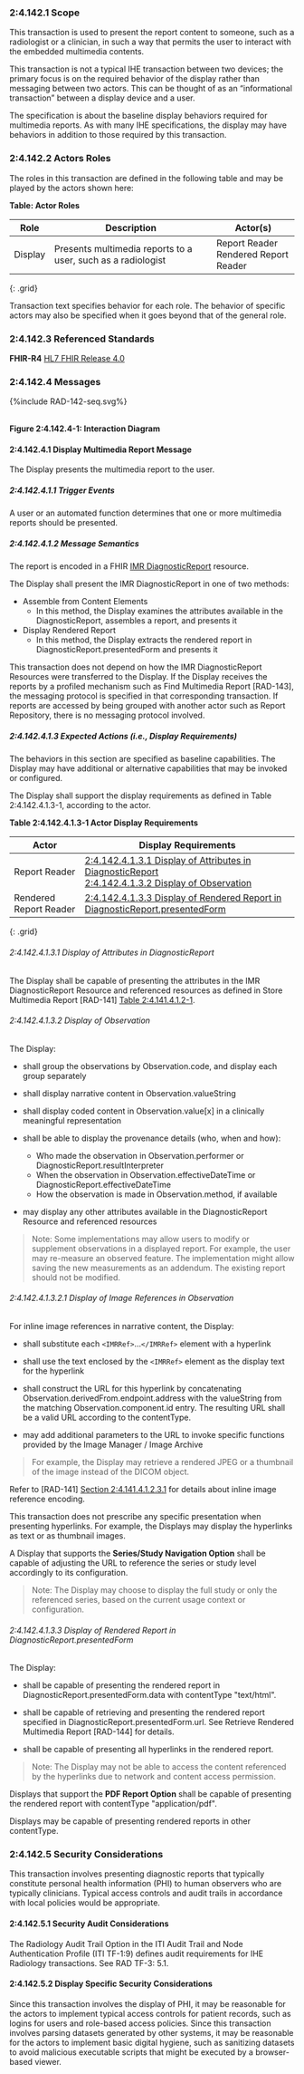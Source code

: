 ### 2:4.142.1 Scope

This transaction is used to present the report content to someone, such as a radiologist or a clinician, in such a way that permits the user to interact with the embedded multimedia contents.

This transaction is not a typical IHE transaction between two devices; the primary focus is on the required behavior of the display rather than messaging between two actors. This can be thought of as an “informational transaction” between a display device and a user.

The specification is about the baseline display behaviors required for multimedia reports. As with many IHE specifications, the display may have behaviors in addition to those required by this transaction.

### 2:4.142.2 Actors Roles

The roles in this transaction are defined in the following table and may be played by the actors shown here:

**Table: Actor Roles**

| Role      | Description                                   | Actor(s)          |
|-----------|-----------------------------------------------|-------------------|
| Display | Presents multimedia reports to a user, such as a radiologist    | Report Reader <br> Rendered Report Reader|
{: .grid}

Transaction text specifies behavior for each role. The behavior of specific actors may also be specified when it goes beyond that of the general role.

### 2:4.142.3 Referenced Standards

**FHIR-R4** [HL7 FHIR Release 4.0](http://www.hl7.org/FHIR/R4)

### 2:4.142.4 Messages

<div>
{%include RAD-142-seq.svg%}
</div>
<br clear="all">

**Figure 2:4.142.4-1: Interaction Diagram**

#### 2:4.142.4.1 Display Multimedia Report Message
The Display presents the multimedia report to the user.

##### 2:4.142.4.1.1 Trigger Events

A user or an automated function determines that one or more multimedia reports should be presented.

##### 2:4.142.4.1.2 Message Semantics

The report is encoded in a FHIR [IMR DiagnosticReport](StructureDefinition-imr-diagnosticreport.html) resource.

The Display shall present the IMR DiagnosticReport in one of two methods:

- Assemble from Content Elements
    - In this method, the Display examines the attributes available in the DiagnosticReport, assembles a report, and presents it
- Display Rendered Report
    - In this method, the Display extracts the rendered report in DiagnosticReport.presentedForm and presents it

This transaction does not depend on how the IMR DiagnosticReport Resources were transferred to the Display. If the Display receives the reports by a profiled mechanism such as Find Multimedia Report [RAD-143], the messaging protocol is specified in that corresponding transaction. If reports are accessed by being grouped with another actor such as Report Repository, there is no messaging protocol involved.

##### 2:4.142.4.1.3 Expected Actions (i.e., Display Requirements)

The behaviors in this section are specified as baseline capabilities. The Display may have additional or alternative capabilities that may be invoked or configured.

The Display shall support the display requirements as defined in Table 2:4.142.4.1.3-1, according to the actor.

**Table 2:4.142.4.1.3-1 Actor Display Requirements**

| Actor | Display Requirements |
|-------|----------------------|
| Report Reader | [2:4.142.4.1.3.1 Display of Attributes in DiagnosticReport](#241424131-display-of-attributes-in-diagnosticreport) <br> [2:4.142.4.1.3.2 Display of Observation](#241424132-display-of-observation) |
| Rendered Report Reader | [2:4.142.4.1.3.3 Display of Rendered Report in DiagnosticReport.presentedForm](#241424133-display-of-rendered-report-in-diagnosticreportpresentedform) |
{: .grid}

###### 2:4.142.4.1.3.1 Display of Attributes in DiagnosticReport

The Display shall be capable of presenting the attributes in the IMR DiagnosticReport Resource and referenced resources as defined in Store Multimedia Report [RAD-141] [Table 2:4.141.4.1.2-1](RAD-141.html#2414141221-mapping-of-attributes-in-a-diagnostic-report).

###### 2:4.142.4.1.3.2 Display of Observation

The Display:

- shall group the observations by Observation.code, and display each group separately

- shall display narrative content in Observation.valueString

- shall display coded content in Observation.value[x] in a clinically meaningful representation

- shall be able to display the provenance details (who, when and how):
    - Who made the observation in Observation.performer or DiagnosticReport.resultInterpreter
    - When the observation in Observation.effectiveDateTime or DiagnosticReport.effectiveDateTime
    - How the observation is made in Observation.method, if available

- may display any other attributes available in the DiagnosticReport Resource and referenced resources

> Note: Some implementations may allow users to modify or supplement observations in a displayed report. For example, the user may re-measure an observed feature. The implementation might allow saving the new measurements as an addendum. The existing report should not be modified.

###### 2:4.142.4.1.3.2.1 Display of Image References in Observation

For inline image references in narrative content, the Display:

- shall substitute each `<IMRRef>`...`</IMRRef>` element with a hyperlink

- shall use the text enclosed by the `<IMRRef>` element as the display text for the hyperlink

- shall construct the URL for this hyperlink by concatenating Observation.derivedFrom.endpoint.address with the valueString from the matching Observation.component.id entry. The resulting URL shall be a valid URL according to the contentType.

- may add additional parameters to the URL to invoke specific functions provided by the Image Manager / Image Archive

> For example, the Display may retrieve a rendered JPEG or a thumbnail of the image instead of the DICOM object.

Refer to [RAD-141] [Section 2:4.141.4.1.2.3.1](RAD-141.html#2414141231-image-references-in-an-imr-observation-resource) for details about inline image reference encoding.

This transaction does not prescribe any specific presentation when presenting hyperlinks. For example, the Displays may display the hyperlinks as text or as thumbnail images.

A Display that supports the **Series/Study Navigation Option** shall be capable of adjusting the URL to reference the series or study level accordingly to its configuration.

> Note: The Display may choose to display the full study or only the referenced series, based on the current usage context or configuration.

###### 2:4.142.4.1.3.3 Display of Rendered Report in DiagnosticReport.presentedForm

The Display:

- shall be capable of presenting the rendered report in DiagnosticReport.presentedForm.data with contentType "text/html".

- shall be capable of retrieving and presenting the rendered report specified in DiagnosticReport.presentedForm.url. See Retrieve Rendered Multimedia Report [RAD-144] for details.

- shall be capable of presenting all hyperlinks in the rendered report.

> Note: The Display may not be able to access the content referenced by the hyperlinks due to network and content access permission.

Displays that support the **PDF Report Option** shall be capable of presenting the rendered report with contentType "application/pdf".

Displays may be capable of presenting rendered reports in other contentType.

### 2:4.142.5 Security Considerations

This transaction involves presenting diagnostic reports that typically constitute personal health
information (PHI) to human observers who are typically clinicians. Typical access controls and
audit trails in accordance with local policies would be appropriate.

#### 2:4.142.5.1 Security Audit Considerations

The Radiology Audit Trail Option in the ITI Audit Trail and Node Authentication Profile (ITI TF-1:9) defines audit requirements for IHE Radiology transactions. See RAD TF-3: 5.1.

#### 2:4.142.5.2 Display Specific Security Considerations

Since this transaction involves the display of PHI, it may be reasonable for the actors to implement typical access controls for patient records, such as logins for users and role-based access policies. Since this transaction involves parsing datasets generated by other systems, it may be reasonable for the actors to implement basic digital hygiene, such as sanitizing datasets to avoid malicious executable scripts that might be executed by a browser-based viewer.
